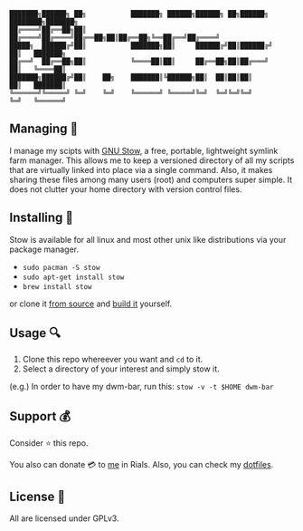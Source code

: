 ```
███████╗██████╗ ██╗           ███████╗ ██████╗██████╗ ██╗██████╗ ████████╗███████╗
██╔════╝██╔══██╗██║           ██╔════╝██╔════╝██╔══██╗██║██╔══██╗╚══██╔══╝██╔════╝
█████╗  ██████╔╝██║           ███████╗██║     ██████╔╝██║██████╔╝   ██║   ███████╗
██╔══╝  ██╔══██╗██║           ╚════██║██║     ██╔══██╗██║██╔═══╝    ██║   ╚════██║
███████╗██████╔╝██║    ██╗    ███████║╚██████╗██║  ██║██║██║        ██║   ███████║
╚══════╝╚═════╝ ╚═╝    ╚═╝    ╚══════╝ ╚═════╝╚═╝  ╚═╝╚═╝╚═╝        ╚═╝   ╚══════╝
```

## Managing :nut_and_bolt:
I manage my scipts with [GNU Stow](http://www.gnu.org/software/stow/), a free, portable, lightweight symlink farm manager. This allows me to keep a versioned directory of all my scripts that are virtually linked into place via a single command. Also, it makes sharing these files among many users (root) and computers super simple. It does not clutter your home directory with version control files.

## Installing :construction:
Stow is available for all linux and most other unix like distributions via your package manager.

- `sudo pacman -S stow`
- `sudo apt-get install stow`
- `brew install stow`

or clone it [from source](https://savannah.gnu.org/git/?group=stow) and [build it](http://git.savannah.gnu.org/cgit/stow.git/tree/INSTALL) yourself.

## Usage :mag:
1. Clone this repo whereever you want and `cd` to it.
2. Select a directory of your interest and simply stow it. 

(e.g.) In order to have my dwm-bar, run this: `stow -v -t $HOME dwm-bar`

## Support 💰
Consider :star: this repo.

You also can donate :credit_card: to [me](https://zarinp.al/@simplyebi) in Rials.
Also, you can check my [dotfiles](https://github.com/DearRude/dot-files). 

## License :page_facing_up:
All are licensed under GPLv3.
